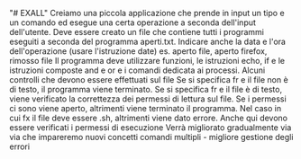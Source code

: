 "# EXALL" 
Creiamo una piccola applicazione che prende in input un tipo e un comando ed esegue una certa operazione a seconda dell'input dell'utente.​
 Deve essere creato un file che contiene tutti i programmi eseguiti a seconda del programma aperti.txt. Indicare anche la data e l'ora dell'operazione (usare l'istruzione date)​
es. aperto file, aperto firefox, rimosso file​
Il programma deve utilizzare funzioni, le istruzioni echo, if e le istruzioni composte and e or e i comandi dedicata ai processi.
Alcuni controlli che devono essere effettuati sul file​
 Se si specifica fr e il file non è di testo, il programma viene terminato.​
 Se si specifica fr e il file è di testo, viene verificato la correttezza dei permessi di lettura sul file. Se i permessi ci sono viene aperto, altrimenti viene terminato il programma.
 Nel caso in cui fx il file deve essere .sh, altrimenti viene dato errore. Anche qui devono essere verificati i permessi di esecuzione​
 Verrà migliorato gradualmente via via che impareremo nuovi concetti​
comandi multipli - migliore gestione degli errori
